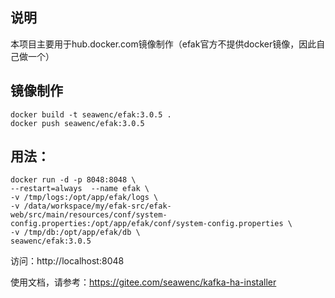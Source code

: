 ## 说明
本项目主要用于hub.docker.com镜像制作（efak官方不提供docker镜像，因此自己做一个）

## 镜像制作
```shell script
docker build -t seawenc/efak:3.0.5 .
docker push seawenc/efak:3.0.5
```

## 用法：
```
docker run -d -p 8048:8048 \
--restart=always  --name efak \
-v /tmp/logs:/opt/app/efak/logs \
-v /data/workspace/my/efak-src/efak-web/src/main/resources/conf/system-config.properties:/opt/app/efak/conf/system-config.properties \
-v /tmp/db:/opt/app/efak/db \
seawenc/efak:3.0.5
```
访问：http://localhost:8048

使用文档，请参考：https://gitee.com/seawenc/kafka-ha-installer